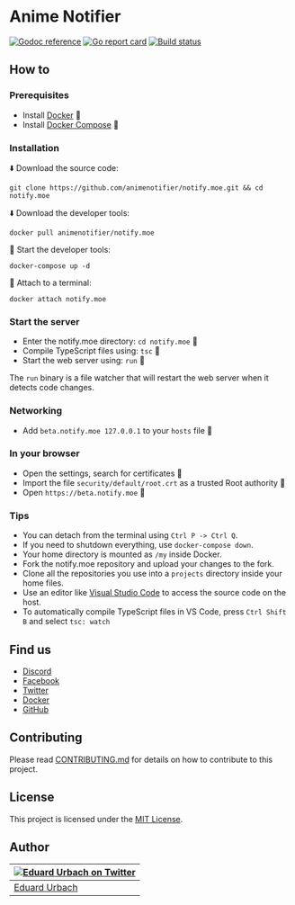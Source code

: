 # Anime Notifier

[![Godoc reference][godoc-image]][godoc-url]
[![Go report card][goreportcard-image]][goreportcard-url]
[![Build status][travis-image]][travis-url]

## How to

### Prerequisites

* Install [Docker](https://www.docker.com/get-started) :whale:
* Install [Docker Compose](https://docs.docker.com/compose/install/) :whale:

### Installation

:arrow_down: Download the source code:

```shell
git clone https://github.com/animenotifier/notify.moe.git && cd notify.moe
```

:arrow_down: Download the developer tools:

```shell
docker pull animenotifier/notify.moe
```

:whale: Start the developer tools:

```shell
docker-compose up -d
```

:whale: Attach to a terminal:

```shell
docker attach notify.moe
```

### Start the server

* Enter the notify.moe directory: `cd notify.moe` :open_file_folder:
* Compile TypeScript files using: `tsc` :shaved_ice:
* Start the web server using: `run` :pray:

The `run` binary is a file watcher that will restart the web server when it detects code changes.

### Networking

* Add `beta.notify.moe 127.0.0.1` to your `hosts` file :page_facing_up:

### In your browser

* Open the settings, search for certificates :key:
* Import the file `security/default/root.crt` as a trusted Root authority :closed_lock_with_key:
* Open `https://beta.notify.moe` :house_with_garden:

### Tips

* You can detach from the terminal using `Ctrl P -> Ctrl Q`.
* If you need to shutdown everything, use `docker-compose down`.
* Your home directory is mounted as `/my` inside Docker.
* Fork the notify.moe repository and upload your changes to the fork.
* Clone all the repositories you use into a `projects` directory inside your home files.
* Use an editor like [Visual Studio Code](http://code.visualstudio.com) to access the source code on the host.
* To automatically compile TypeScript files in VS Code, press `Ctrl Shift B` and select `tsc: watch`

## Find us

* [Discord](https://discord.gg/0kimAmMCeXGXuzNF)
* [Facebook](https://www.facebook.com/animenotifier)
* [Twitter](https://twitter.com/animenotifier)
* [Docker](https://hub.docker.com/r/animenotifier/notify.moe)
* [GitHub](https://github.com/animenotifier/notify.moe)

## Contributing

Please read [CONTRIBUTING.md](https://github.com/animenotifier/notify.moe/blob/go/CONTRIBUTING.md) for details on how to contribute to this project.

## License

This project is licensed under the [MIT License](https://github.com/animenotifier/notify.moe/blob/go/LICENSE).

## Author

| [![Eduard Urbach on Twitter](https://gravatar.com/avatar/16ed4d41a5f244d1b10de1b791657989?s=70)](https://twitter.com/eduardurbach "Follow @eduardurbach on Twitter") |
|---|
| [Eduard Urbach](https://eduardurbach.com) |

[godoc-image]: https://godoc.org/github.com/animenotifier/notify.moe?status.svg
[godoc-url]: https://godoc.org/github.com/animenotifier/notify.moe
[goreportcard-image]: https://goreportcard.com/badge/github.com/animenotifier/notify.moe
[goreportcard-url]: https://goreportcard.com/report/github.com/animenotifier/notify.moe
[travis-image]: https://travis-ci.org/animenotifier/notify.moe.svg?branch=go
[travis-url]: https://travis-ci.org/animenotifier/notify.moe
